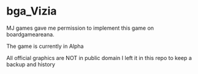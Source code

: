 # bga_Vizia
MJ games gave me permission to implement this game on boardgameareana.

The game is currently in Alpha

All official graphics are NOT in public domain I left it in this repo to keep a backup and history
